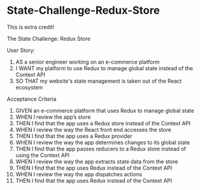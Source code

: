 # State-Challenge-Redux-Store

This is extra credit!

The State Challenge: Redux Store 

User Story:
1. AS a senior engineer working on an e-commerce platform
2. I WANT my platform to use Redux to manage global state instead of the Context API
3. SO THAT my website's state management is taken out of the React ecosystem



Acceptance Criteria
1. GIVEN an e-commerce platform that uses Redux to manage global state
2. WHEN I review the app’s store
3. THEN I find that the app uses a Redux store instead of the Context API
4. WHEN I review the way the React front end accesses the store
5. THEN I find that the app uses a Redux provider
6. WHEN I review the way the app determines changes to its global state
7. THEN I find that the app passes reducers to a Redux store instead of using the Context API
8. WHEN I review the way the app extracts state data from the store
9. THEN I find that the app uses Redux instead of the Context API
10. WHEN I review the way the app dispatches actions
11. THEN I find that the app uses Redux instead of the Context API
